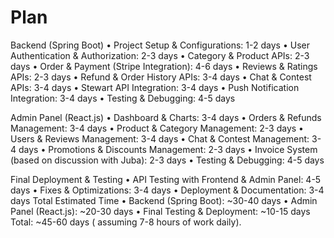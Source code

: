 # Plan
Backend (Spring Boot)
•	Project Setup & Configurations: 1-2 days
•	User Authentication & Authorization: 2-3 days
•	Category & Product APIs: 2-3 days
•	Order & Payment (Stripe Integration): 4-6 days
•	Reviews & Ratings APIs: 2-3 days
•	Refund & Order History APIs: 3-4 days
•	Chat & Contest APIs: 3-4 days
•	Stewart API Integration: 3-4 days
•	Push Notification Integration: 3-4 days
•	Testing & Debugging: 4-5 days

Admin Panel (React.js)
•	Dashboard & Charts: 3-4 days
•	Orders & Refunds Management: 3-4 days
•	Product & Category Management: 2-3 days
•	Users & Reviews Management: 3-4 days
•	Chat & Contest Management: 3-4 days
•	Promotions & Discounts Management: 2-3 days
•	Invoice System (based on discussion with Juba): 2-3 days
•	Testing & Debugging: 4-5 days

Final Deployment & Testing
•	API Testing with Frontend & Admin Panel: 4-5 days
•	Fixes & Optimizations: 3-4 days
•	Deployment & Documentation: 3-4 days
Total Estimated Time
•	Backend (Spring Boot): ~30-40 days
•	Admin Panel (React.js): ~20-30 days
•	Final Testing & Deployment: ~10-15 days
Total: ~45-60 days ( assuming 7-8 hours of work daily).
